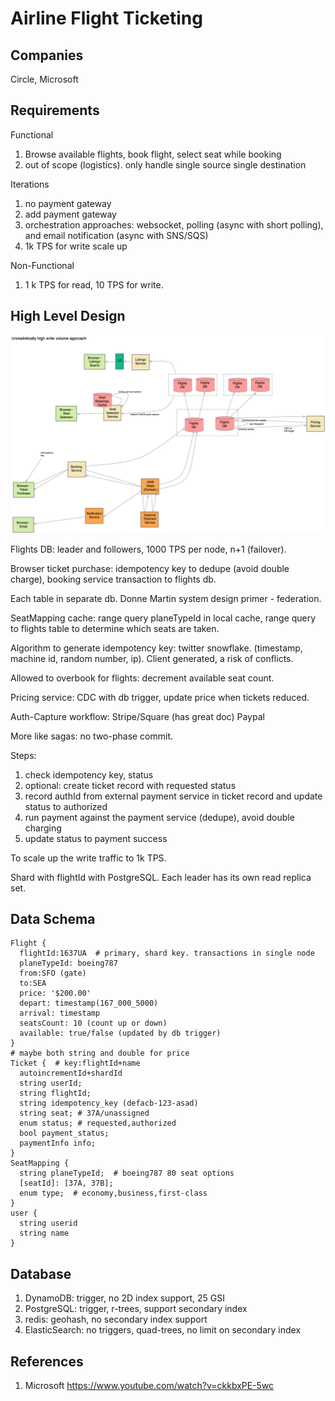 # Airline Flight Ticketing

## Companies

Circle, Microsoft

## Requirements

Functional

1. Browse available flights, book flight, select seat while booking
2. out of scope (logistics). only handle single source single destination

Iterations

1. no payment gateway
2. add payment gateway
3. orchestration approaches: websocket, polling (async with short polling), and email notification (async with SNS/SQS)
4. 1k TPS for write scale up

Non-Functional

1. 1 k TPS for read, 10 TPS for write.

## High Level Design

![](../img/flight-booking.png)

Flights DB: leader and followers, 1000 TPS per node, n+1 (failover).

Browser ticket purchase: idempotency key to dedupe (avoid double charge), booking service transaction to flights db. 

Each table in separate db. Donne Martin system design primer - federation.

SeatMapping cache: range query planeTypeId in local cache, range query to flights table to determine which seats are taken.

Algorithm to generate idempotency key: twitter snowflake. (timestamp, machine id, random number, ip). Client generated, a risk of conflicts.

Allowed to overbook for flights: decrement available seat count.

Pricing service: CDC with db trigger, update price when tickets reduced.

Auth-Capture workflow: Stripe/Square (has great doc) Paypal

More like sagas: no two-phase commit.

Steps:

1. check idempotency key, status
2. optional: create ticket record with requested status
3. record authId from external payment service in ticket record and update status to authorized
4. run payment against the payment service (dedupe), avoid double charging
5. update status to payment success

To scale up the write traffic to 1k TPS.

Shard with flightId with PostgreSQL. Each leader has its own read replica set. 

## Data Schema

```shell
Flight {
  flightId:1637UA  # primary, shard key. transactions in single node
  planeTypeId: boeing787
  from:SFO (gate)
  to:SEA
  price: '$200.00'
  depart: timestamp(167_000_5000)
  arrival: timestamp
  seatsCount: 10 (count up or down)
  available: true/false (updated by db trigger)
}
# maybe both string and double for price
Ticket {  # key:flightId+name
  autoincrementId+shardId
  string userId;
  string flightId;
  string idempotency_key (defacb-123-asad)
  string seat; # 37A/unassigned
  enum status; # requested,authorized
  bool payment_status;
  paymentInfo info;
}
SeatMapping {
  string planeTypeId;  # boeing787 80 seat options
  [seatId]: [37A, 37B];
  enum type;  # economy,business,first-class
}
user {
  string userid
  string name
}
```

## Database

1. DynamoDB: trigger, no 2D index support, 25 GSI
2. PostgreSQL: trigger, r-trees, support secondary index
3. redis: geohash, no secondary index support
4. ElasticSearch: no triggers, quad-trees, no limit on secondary index

## References

1. Microsoft https://www.youtube.com/watch?v=ckkbxPE-5wc